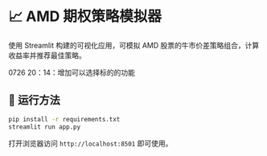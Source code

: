 # 📈 AMD 期权策略模拟器

使用 Streamlit 构建的可视化应用，可模拟 AMD 股票的牛市价差策略组合，计算收益率并推荐最佳策略。


0726 20：14：增加可以选择标的的功能
## 🚀 运行方法

```bash
pip install -r requirements.txt
streamlit run app.py
```

打开浏览器访问 `http://localhost:8501` 即可使用。
